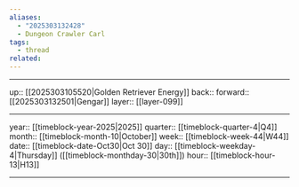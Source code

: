 ```yaml
---
aliases:
  - "2025303132428"
  - Dungeon Crawler Carl
tags:
  - thread
related:
---
```




***

up:: [[2025303105520|Golden Retriever Energy]]
back:: 
forward:: [[2025303132501|Gengar]]
layer:: [[layer-099]]

***

year:: [[timeblock-year-2025|2025]]
quarter:: [[timeblock-quarter-4|Q4]]
month:: [[timeblock-month-10|October]]
week:: [[timeblock-week-44|W44]]
date:: [[timeblock-date-Oct30|Oct 30]]
day:: [[timeblock-weekday-4|Thursday]] ([[timeblock-monthday-30|30th]])
hour:: [[timeblock-hour-13|H13]]

***
